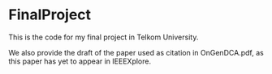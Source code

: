 # FinalProject
This is the code for my final project in Telkom University.

We also provide the draft of the paper used as citation in OnGenDCA.pdf, as this paper has yet to appear in IEEEXplore.
